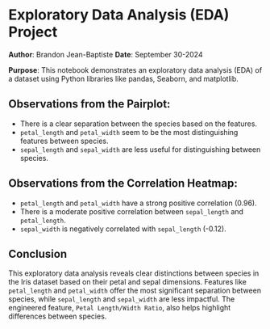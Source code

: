 # Exploratory Data Analysis (EDA) Project
**Author**: Brandon Jean-Baptiste
**Date**: September 30-2024 

**Purpose**: This notebook demonstrates an exploratory data analysis (EDA) of a dataset using Python libraries like pandas, Seaborn, and matplotlib.


## Observations from the Pairplot:
- There is a clear separation between the species based on the features.
- `petal_length` and `petal_width` seem to be the most distinguishing features between species.
- `sepal_length` and `sepal_width` are less useful for distinguishing between species.

## Observations from the Correlation Heatmap:
- `petal_length` and `petal_width` have a strong positive correlation (0.96).
- There is a moderate positive correlation between `sepal_length` and `petal_length`.
- `sepal_width` is negatively correlated with `sepal_length` (-0.12).
## Conclusion
This exploratory data analysis reveals clear distinctions between species in the Iris dataset based on their petal and sepal dimensions. Features like `petal_length` and `petal_width` offer the most significant separation between species, while `sepal_length` and `sepal_width` are less impactful. The engineered feature, `Petal Length/Width Ratio`, also helps highlight differences between species.

